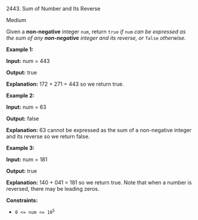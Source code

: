 2443\. Sum of Number and Its Reverse

Medium

Given a **non-negative** integer `num`, return `true` _if_ `num` _can be expressed as the sum of any **non-negative** integer and its reverse, or_ `false` _otherwise._

**Example 1:**

**Input:** num = 443

**Output:** true

**Explanation:** 172 + 271 = 443 so we return true.

**Example 2:**

**Input:** num = 63

**Output:** false

**Explanation:** 63 cannot be expressed as the sum of a non-negative integer and its reverse so we return false.

**Example 3:**

**Input:** num = 181

**Output:** true

**Explanation:** 140 + 041 = 181 so we return true. Note that when a number is reversed, there may be leading zeros.

**Constraints:**

*   <code>0 <= num <= 10<sup>5</sup></code>